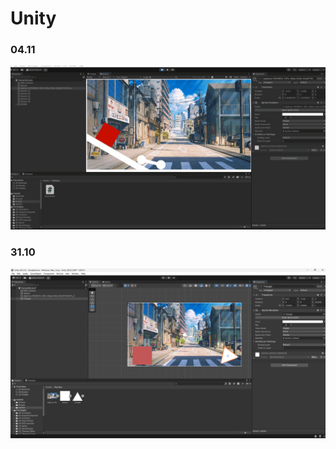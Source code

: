 # Unity

### 04.11

![Screenshot](Screenshot/04-11.gif)

### 31.10

![Screenshot](Screenshot/31-10.png)
